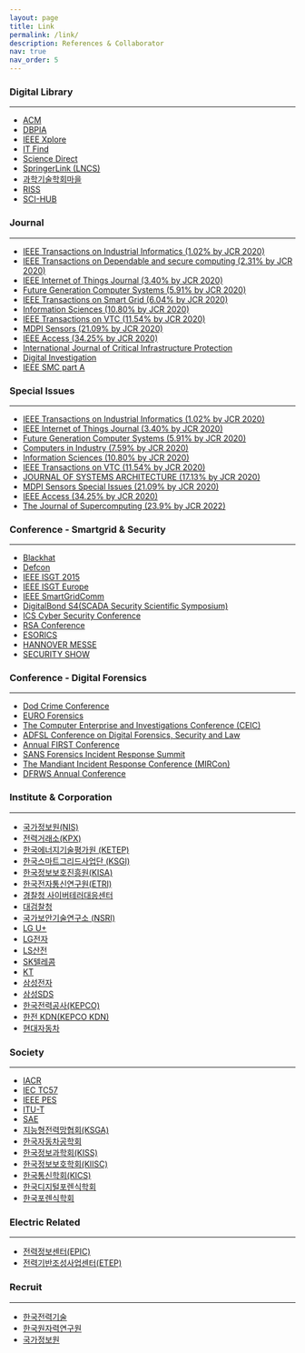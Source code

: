 ```yaml
---
layout: page
title: Link
permalink: /link/
description: References & Collaborator
nav: true
nav_order: 5
---
```


<div class="sub-title">
    <h3><span class="font-weight-bold">Digital Library</span></h3>
</div>
<hr>
<div>
    <ul>
        <li><a href="http://dl.acm.org/" class="external text" rel="nofollow" target="_blank">ACM</a></li>
        <li><a href="http://www.dbpia.co.kr" class="external text" rel="nofollow" target="_blank">DBPIA</a></li>
        <li><a href="http://ieeexplore.ieee.org" class="external text" rel="nofollow" target="_blank">IEEE Xplore</a></li>
        <li><a href="http://www.itfind.or.kr" class="external text" rel="nofollow" target="_blank">IT Find</a></li>
        <li><a href="http://www.sciencedirect.com" class="external text" rel="nofollow" target="_blank">Science Direct</a></li>
        <li><a href="http://www.springerlink.com" class="external text" rel="nofollow" target="_blank">SpringerLink (LNCS)</a></li>
        <li><a href="http://society.kisti.re.kr" class="external text" rel="nofollow" target="_blank">과학기술학회마을</a></li>
        <li><a href="http://www.riss.kr/index.do" class="external text" rel="nofollow" target="_blank">RISS</a></li>
        <li><a href="https://sci-hub.tw/" class="external text" rel="nofollow" target="_blank">SCI-HUB</a></li>
    </ul>
</div>
<div class="sub-title">
    <h3><span class="font-weight-bold">Journal</span></h3>
</div>
<hr>
<div>
    <ul>
        <li><a href="http://www.ieee-ies.org/pubs/transactions-on-industrial-informatics" class="external text" rel="nofollow" target="_blank">IEEE Transactions on Industrial Informatics (1.02% by JCR 2020)</a></li>
        <li><a href="https://ieeexplore.ieee.org/xpl/RecentIssue.jsp?punumber=8858" class="external text" rel="nofollow" target="_blank">IEEE Transactions on Dependable and secure computing (2.31% by JCR 2020)</a></li>
        <li><a href="http://ieee-iotj.org/" class="external text" rel="nofollow" target="_blank">IEEE Internet of Things Journal (3.40% by JCR 2020)</a></li>
        <li><a href="https://www.journals.elsevier.com/future-generation-computer-systems" class="external text" rel="nofollow" target="_blank">Future Generation Computer Systems (5.91% by JCR 2020)</a></li>
        <li><a href="https://ieeexplore.ieee.org/xpl/RecentIssue.jsp?punumber=5165411" class="external text" rel="nofollow" target="_blank">IEEE Transactions on Smart Grid (6.04% by JCR 2020)</a></li>
        <li><a href="https://www.journals.elsevier.com/information-sciences" class="external text" rel="nofollow" target="_blank">Information Sciences (10.80% by JCR 2020)</a></li>
        <li><a href="http://www.it.is.tohoku.ac.jp/~tvt/index.html" class="external text" rel="nofollow" target="_blank">IEEE Transactions on VTC (11.54% by JCR 2020)</a></li>
        <li><a href="https://www.mdpi.com/journal/sensors" class="external text" rel="nofollow" target="_blank">MDPI Sensors (21.09% by JCR 2020)</a></li>
        <li><a href="https://ieeeaccess.ieee.org/" class="external text" rel="nofollow" target="_blank">IEEE Access (34.25% by JCR 2020)</a></li>
        <li><a href="https://link.springer.com/journal/11096" class="external text" rel="nofollow" target="_blank">International Journal of Critical Infrastructure Protection</a></li>
        <li><a href="https://www.journals.elsevier.com/digital-investigation" class="external text" rel="nofollow" target="_blank">Digital Investigation</a></li>
        <li><a href="https://ieeexplore.ieee.org/xpl/RecentIssue.jsp?punumber=3468" class="external text" rel="nofollow" target="_blank">IEEE SMC part A</a></li>
    </ul>
</div>
<div class="sub-title">
    <h3><span class="font-weight-bold">Special Issues</span></h3>
</div>
<hr>
<div>
    <ul>
        <li><a href="http://www.ieee-ies.org/pubs/transactions-on-industrial-informatics" class="external text" rel="nofollow" target="_blank">IEEE Transactions on Industrial Informatics (1.02% by JCR 2020)</a></li>
        <li><a href="http://ieee-iotj.org/special-issues/" class="external text" rel="nofollow" target="_blank">IEEE Internet of Things Journal (3.40% by JCR 2020)</a></li>
        <li><a href="https://www.journals.elsevier.com/future-generation-computer-systems/call-for-papers" class="external text" rel="nofollow" target="_blank">Future Generation Computer Systems (5.91% by JCR 2020)</a></li>
        <li><a href="https://www.sciencedirect.com/journal/computers-in-industry/about/call-for-papers" class="external text" rel="nofollow" target="_blank">Computers in Industry (7.59% by JCR 2020)</a></li>
        <li><a href="https://www.journals.elsevier.com/information-sciences/call-for-papers" class="external text" rel="nofollow" target="_blank">Information Sciences (10.80% by JCR 2020)</a></li>
        <li><a href="http://www.it.is.tohoku.ac.jp/~tvt/vtjournal/callforpapers.html" class="external text" rel="nofollow" target="_blank">IEEE Transactions on VTC (11.54% by JCR 2020)</a></li>
        <li><a href="https://www.sciencedirect.com/journal/journal-of-systems-architecture/about/call-for-papers" class="external text" rel="nofollow" target="_blank">JOURNAL OF SYSTEMS ARCHITECTURE (17.13% by JCR 2020)</a></li>
        <li><a href="https://www.mdpi.com/journal/sensors/special_issues" class="external text" rel="nofollow" target="_blank">MDPI Sensors Special Issues (21.09% by JCR 2020)</a></li>
        <li><a href="https://ieeeaccess.ieee.org/special-sections/" class="external text" rel="nofollow" target="_blank">IEEE Access (34.25% by JCR 2020)</a></li>
        <li><a href=" https://link.springer.com/journal/11227/updates" class="external text" rel="nofollow" target="_blank">The Journal of Supercomputing (23.9% by JCR 2022)</a></li>
    </ul>
</div>
<div class="sub-title">
    <h3><span class="font-weight-bold">Conference - Smartgrid & Security</span></h3>
</div>
<hr>
<div>
    <ul>
        <li><a href="http://www.blackhat.com" class="external text" rel="nofollow" target="_blank">Blackhat</a></li>
        <li><a href="http://www.defcon.org" class="external text" rel="nofollow" target="_blank">Defcon</a></li>
        <li><a href="http://ieee-isgt.org" class="external text" rel="nofollow" target="_blank">IEEE ISGT 2015</a></li>
        <li><a href="http://www.ieee-isgt-2013.eu" class="external text" rel="nofollow" target="_blank">IEEE ISGT Europe</a></li>
        <li><a href="http://sgc2013.ieee-smartgridcomm.org/content/ieee-smartgridcomm" class="external text" rel="nofollow" target="_blank">IEEE SmartGridComm</a></li>
        <li><a href="http://www.digitalbond.com/s4/s4x14/" class="external text" rel="nofollow" target="_blank">DigitalBond S4(SCADA Security Scientific Symposium)</a></li>
        <li><a href="http://www.icscybersecurityconference.com/" class="external text" rel="nofollow" target="_blank">ICS Cyber Security Conference</a></li>
        <li><a href="https://www.rsaconference.com/" class="external text" rel="nofollow" target="_blank">RSA Conference</a></li>
        <li><a href="https://esorics2019.uni.lu/" class="external text" rel="nofollow" target="_blank">ESORICS</a></li>
        <li><a href="https://www.hannovermesse.de/home" class="external text" rel="nofollow" target="_blank">HANNOVER MESSE</a></li>
        <li><a href="https://messe.nikkei.co.jp/en/ss/" class="external text" rel="nofollow" target="_blank">SECURITY SHOW</a></li>
    </ul>
</div>
<div class="sub-title">
    <h3><span class="font-weight-bold">Conference - Digital Forensics</span></h3>
</div>
<hr>
<div>
    <ul>
        <li><a href="http://www.dodcybercrime.com" class="external text" rel="nofollow" target="_blank">Dod Crime Conference</a></li>
        <li><a href="http://euroforensics.com" class="external text" rel="nofollow" target="_blank">EURO Forensics</a></li>
        <li><a href="http://www.ceicconference.com" class="external text" rel="nofollow" target="_blank">The Computer Enterprise and Investigations Conference (CEIC)</a></li>
        <li><a href="http://www.digitalforensics-conference.org" class="external text" rel="nofollow" target="_blank">ADFSL Conference on Digital Forensics, Security and Law</a></li>
        <li><a href="http://conference.first.org" class="external text" rel="nofollow" target="_blank">Annual FIRST Conference</a></li>
        <li><a href="http://www.sans.org/event/dfir-summit-2013" class="external text" rel="nofollow" target="_blank">SANS Forensics Incident Response Summit</a></li>
        <li><a href="http://www.mandiant.com/events/mircon" class="external text" rel="nofollow" target="_blank">The Mandiant Incident Response Conference (MIRCon)</a></li>
        <li><a href="http://dfrws.org" class="external text" rel="nofollow" target="_blank">DFRWS Annual Conference</a></li>
    </ul>
</div>
<div class="sub-title">
    <h3><span class="font-weight-bold">Institute & Corporation</span></h3>
</div>
<hr>
<div>
    <ul>
        <li><a href="http://www.nis.go.kr" class="external text" rel="nofollow" target="_blank">국가정보원(NIS)</a></li>
        <li><a href="http://www.kpx.or.kr" class="external text" rel="nofollow" target="_blank">전력거래소(KPX)</a></li>
        <li><a href="http://www.ketep.re.kr" class="external text" rel="nofollow" target="_blank">한국에너지기술평가원 (KETEP) </a></li>                  
        <li><a href="http://www.smartgrid.or.kr" class="external text" rel="nofollow" target="_blank">한국스마트그리드사업단 (KSGI)</a></li>
        <li><a href="http://www.kisa.or.kr" class="external text" rel="nofollow" target="_blank">한국정보보호진흥원(KISA)</a></li>
        <li><a href="http://www.etri.re.kr" class="external text" rel="nofollow" target="_blank">한국전자통신연구원(ETRI)</a></li>
        <li><a href="http://www.ctrc.go.kr" class="external text" rel="nofollow" target="_blank">경찰청 사이버테러대응센터</a></li>
        <li><a href="http://www.spo.go.kr/" class="external text" rel="nofollow" target="_blank">대검찰청</a></li>
        <li><a href="http://210.104.33.10/kor" class="external text" rel="nofollow" target="_blank">국가보안기술연구소 (NSRI)</a></li>
        <li><a href="http://www.uplus.co.kr" class="external text" rel="nofollow" target="_blank">LG U+</a></li>                
        <li><a href="http://www.lge.co.kr" class="external text" rel="nofollow" target="_blank">LG전자</a></li>
        <li><a href="http://www.lsis.co.kr" class="external text" rel="nofollow" target="_blank">LS산전</a></li>
        <li><a href="http://www.sktelecom.com" class="external text" rel="nofollow" target="_blank">SK텔레콤</a></li>
        <li><a href="http://www.kt.com" class="external text" rel="nofollow" target="_blank">KT</a></li>              
        <li><a href="http://www.samsung.com/sec" class="external text" rel="nofollow" target="_blank">삼성전자</a></li>
        <li><a href="http://www.sds.samsung.co.kr" class="external text" rel="nofollow" target="_blank">삼성SDS</a></li>
        <li><a href="http://www.kepco.co.kr" class="external text" rel="nofollow" target="_blank">한국전력공사(KEPCO)</a></li>
        <li><a href="http://www.kdn.com" class="external text" rel="nofollow" target="_blank">한전 KDN(KEPCO KDN)</a></li>
        <li><a href="http://www.hyundai.com" class="external text" rel="nofollow" target="_blank">현대자동차</a></li>
    </ul>
</div>
<div class="sub-title">
    <h3><span class="font-weight-bold">Society</span></h3>
</div>
<hr>
<div>
    <ul>
        <li><a href="http://www.iacr.org" class="external text" rel="nofollow" target="_blank">IACR</a></li>
        <li><a href="http://tc57.iec.ch" class="external text" rel="nofollow" target="_blank">IEC TC57</a></li>          
        <li><a href="http://www.ieee-pes.org" class="external text" rel="nofollow" target="_blank">IEEE PES</a></li>
        <li><a href="http://www.itu.int/en/ITU-T" class="external text" rel="nofollow" target="_blank">ITU-T</a></li>        
        <li><a href="http://www.sae.org" class="external text" rel="nofollow" target="_blank">SAE</a></li>
        <li><a href="http://www.ksmartgrid.org" class="external text" rel="nofollow" target="_blank">지능형전력망협회(KSGA)</a></li>
        <li><a href="http://www.ksae.org" class="external text" rel="nofollow" target="_blank">한국자동차공학회</a></li>
        <li><a href="http://www.kiise.or.kr" class="external text" rel="nofollow" target="_blank">한국정보과학회(KISS)</a></li>
        <li><a href="http://www.kiisc.or.kr" class="external text" rel="nofollow" target="_blank">한국정보보호학회(KIISC)</a></li>
        <li><a href="http://www.kics.or.kr" class="external text" rel="nofollow" target="_blank">한국통신학회(KICS)</a></li>
        <li><a href="http://kdfs.or.kr" class="external text" rel="nofollow" target="_blank">한국디지털포렌식학회</a></li>
        <li><a href="http://www.forensickorea.org" class="external text" rel="nofollow" target="_blank">한국포렌식학회</a></li>
    </ul>
</div>
<div class="sub-title">
    <h3><span class="font-weight-bold">Electric Related</span></h3>
</div>
<hr>
<div>
    <ul>
        <li><a href="http://www.epic.or.kr/index.jsp" class="external text" rel="nofollow" target="_blank">전력정보센터(EPIC)</a></li>
        <li><a href="http://www.etep.or.kr/home/main.jsp" class="external text" rel="nofollow" target="_blank">전력기반조성사업센터(ETEP)</a></li>
    </ul>
</div>
<div class="sub-title">
    <h3><span class="font-weight-bold">Recruit</span></h3>
</div>
<hr>
<div>
    <ul>
    <li><a href="http://kepco-enc.incruit.com" class="external text" rel="nofollow" target="_blank">한국전력기술</a></li>
    <li><a href="http://www.kaeri.re.kr:8080/board/menu1/view.ht?keyCode=4&start=0&sk=&sf=0&search_category=&article_seq=5159&article_upSeq=5159" class="external text" rel="nofollow" target="_blank">한국원자력연구원</a></li>
    <li><a href="https://career.nis.go.kr:4017/info/notice/view.html?noticeNum=261" class="external text" rel="nofollow" target="_blank">국가정보원</a></li>
    </ul>
</div>
